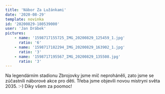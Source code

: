 ```yaml
---
title: 'Nábor Za Lužánkami'
date: '2020-08-29'
template: novinka
id: '20200829-180539000'
user: 'Jan Drábek'
pictures:
    - name: '1598717155725_IMG_20200829_125459_1.jpg'
      ratio: '6'
    - name: '1598717182294_IMG_20200829_163902_1.jpg'
      ratio: '3'
    - name: '1598717195567_IMG_20200829_135508.jpg'
      ratio: '3'
---
```

Na legendárním stadionu Zbrojovky jsme míč neproháněli, zato jsme se zúčastnili náborové akce pro děti. Třeba jsme objevili novou mistryni světa 2035. :-) Díky všem za poomoc!
